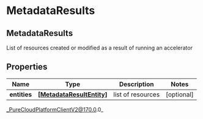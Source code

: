 # MetadataResults

## MetadataResults
List of resources created or modified as a result of running an accelerator

## Properties

|Name | Type | Description | Notes|
|------------ | ------------- | ------------- | -------------|
| **entities** | [**[MetadataResultEntity]**]([MetadataResultEntity]) | list of resources | [optional] |



_PureCloudPlatformClientV2@170.0.0_
